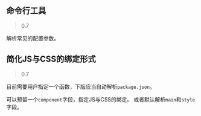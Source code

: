 ## 命令行工具
> 0.7

解析常见的配置参数。

## 简化JS与CSS的绑定形式
> 0.7

目前需要用户指定一个函数，下版应当自动解析`package.json`。

可以预留一个`component`字段，指定JS与CSS的绑定。
或者默认解析`main`和`style`字段。

